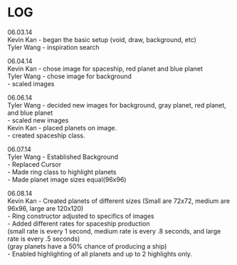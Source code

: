 LOG
===

06.03.14<br>
Kevin Kan - began the basic setup (void, draw, background, etc)<br>
Tyler Wang - inspiration search<br>

06.04.14<br>
Kevin Kan - chose image for spaceship, red planet and blue planet<br>
Tyler Wang - chose image for background<br>
	   - scaled images<br>

06.06.14<br>
Tyler Wang - decided new images for background, gray planet, red planet, and blue planet<br>
	   - scaled new images<br>
Kevin Kan - placed planets on image.<br>
	  - created spaceship class.<br>

06.07.14<br>
Tyler Wang - Established Background<br>
	   - Replaced Cursor<br>
	   - Made ring class to highlight planets<br>
	   - Made planet image sizes equal(96x96)<br>

06.08.14<br>
Kevin Kan - Created planets of different sizes (Small are 72x72, medium are 96x96, large are  120x120)<br>
	  - Ring constructor adjusted to specifics of images<br>
	  - Added different rates for spaceship production<br>
	(small rate is every 1 second, medium rate is every .8 seconds, and large rate is every .5 seconds)<br>
	(gray planets have a 50% chance of producing a ship)<br>
	  - Enabled highlighting of all planets and up to 2 highlights only. <br>

